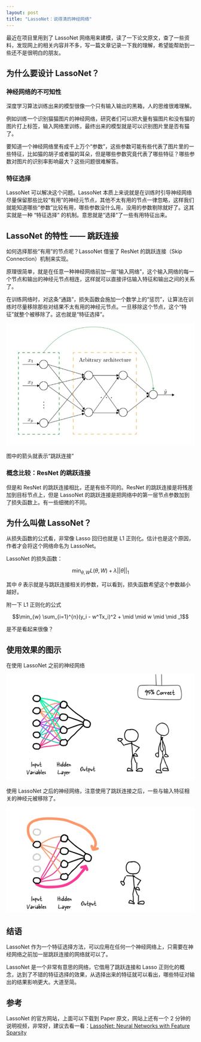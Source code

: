 ```yaml
---
layout: post
title: "LassoNet：说得清的神经网络"
---
```


最近在项目里用到了 LassoNet 网络用来建模，读了一下论文原文，查了一些资料，发现网上的相关内容并不多，写一篇文章记录一下我的理解，希望能帮助到一些还不是很明白的朋友。

## 为什么要设计 LassoNet？

### 神经网络的不可知性

深度学习算法训练出来的模型很像一个只有输入输出的黑箱，人的思维很难理解。

例如训练一个识别猫猫图片的神经网络，研究者们可以把大量有猫图片和没有猫的图片打上标签，输入网络里训练，最终出来的模型就是可以识别图片里是否有猫了。

要知道一个神经网络里有成千上万个“参数”，这些参数可能有些代表了图片里的一些特征，比如猫的胡子或者猫的耳朵，但是哪些参数究竟代表了哪些特征？哪些参数对图片的识别率影响最大？这些问题很难解答。

### 特征选择

LassoNet 可以解决这个问题。LassoNet 本质上来说就是在训练时引导神经网络尽量保留那些比较“有用”的神经元节点，其他不太有用的节点一律忽略，这样我们就能知道哪些“参数”比较有用，哪些参数没什么用，没用的参数剔除就好了。这其实就是一种 “特征选择” 的机制。意思就是“选择”了一些有用特征出来。

## LassoNet 的特性 —— 跳跃连接

如何选择那些“有用”的节点呢？LassoNet 借鉴了 ResNet 的跳跃连接（Skip Connection）机制来实现。

原理很简单，就是在任意一种神经网络前加一层“输入网络”，这个输入网络的每一个节点和输出的神经元节点相连，这样就可以直接评估输入特征和输出之间的关系了。

在训练网络时，对这条“通路”，损失函数会施加一个数学上的“惩罚”，让算法在训练时尽量移除那些对结果不太有用的神经元节点。一旦移除这个节点，这个“特征”就整个被移除了。这也就是“特征选择”。

![](https://github.com/hansenz42/hansenz42.github.io/blob/main/assets/Xnip2022-11-18_19-03-26.jpg?raw=true)

图中的箭头就表示“跳跃连接”

### 概念比较：ResNet 的跳跃连接

但是和 ResNet 的跳跃连接相比，还是有些不同的。ResNet 的跳跃连接是将残差加到目标节点上，但是 LassoNet 的跳跃连接是把网络中的第一层节点参数加到了损失函数上。有一些细微的不同。

## 为什么叫做 LassoNet？

从损失函数的公式看，非常像 Lasso 回归也就是 L1 正则化。估计也是这个原因，作者才会将这个网络命名为 LassoNet。

LassoNet 的损失函数：

$$\min_{\theta, W} L(\theta, W) + \lambda || \theta ||_1$$

其中 $\theta$ 表示就是与跳跃连接相关的参数，可以看到，损失函数希望这个参数越小越好。

附一下 L1 正则化的公式

$$\min_{w} \sum_{i=1}^{n}(y_i - w^Tx_i)^2 + \mid \mid w \mid \mid _1$$

是不是看起来很像？

## 使用效果的图示

在使用 LassoNet 之前的神经网络

![](https://github.com/hansenz42/hansenz42.github.io/blob/main/assets/Xnip2022-11-18_19-40-40.jpg?raw=true)

使用 LassoNet 之后的神经网络，注意使用了跳跃连接之后，一些与输入特征相关的神经元被移除了。

![](https://github.com/hansenz42/hansenz42.github.io/blob/main/assets/Xnip2022-11-18_19-40-30.jpg?raw=true)

## 结语

LassoNet 作为一个特征选择方法，可以应用在任何一个神经网络上，只需要在神经网络之前加一层跳跃连接的网络就可以了。

LassoNet 是一个非常有意思的网络，它借用了跳跃连接和 Lasso 正则化的概念，达到了不错的特征选择的效果，从选择出来的特征就可以看出，哪些特征对输出的结果影响更大。大道至简。

## 参考

LassoNet 的官方网站，上面可以下载到 Paper 原文，网站上还有一个 2 分钟的说明视频，非常好，建议去看一看：[LassoNet: Neural Networks with Feature Sparsity](https://lassonet.ml/)
